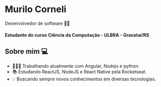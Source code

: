 # Murilo Corneli 

Desenvolvedor de software :woman_technologist:
<h4> Estudante do curso Ciência da Computação - ULBRA - Gravataí/RS <h4>

## Sobre mim 💻
- 👨🏼‍💻 Trabalhando atualmente com Angular, Nodejs e python.
- 📚 Estudando ReactJS, NodeJS e React Native pela Rocketseat.
- 💡 Buscando sempre novos conhecimentos em diversas tecnologias. 

